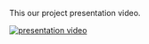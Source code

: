 This our project presentation video.

  [![presentation video](https://img.youtube.com/vi/AmFE_k7zdDME/0.jpg)](https://www.youtube.com/watch?v=AmFE_k7zdDM)
